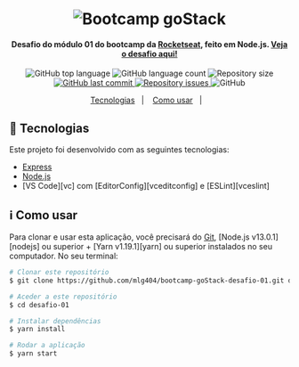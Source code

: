 
<h1 align="center">
    <img alt="Bootcamp goStack" src="https://camo.githubusercontent.com/8c13dc2618dbd7f76d1d574350b98fdee1335ce5/68747470733a2f2f726f636b6574736561742d63646e2e73332d73612d656173742d312e616d617a6f6e6177732e636f6d2f626f6f7463616d702d6865616465722e706e67">
</h1>

<h4 align="center">
  Desafio do módulo 01 do bootcamp da <a href="https://rocketseat.com.br/">Rocketseat</a>, feito em Node.js.
  <a href="https://github.com/Rocketseat/bootcamp-gostack-desafio-01">Veja o desafio aqui!</a>
</h4>
<p align="center">
  <img alt="GitHub top language" src="https://img.shields.io/github/languages/top/mlg404/bootcamp-goStack-desafio-01.svg">
  
  <img alt="GitHub language count" src="https://img.shields.io/github/languages/count/mlg404/bootcamp-goStack-desafio-01.svg">
   
  <img alt="Repository size" src="https://img.shields.io/github/repo-size/mlg404/bootcamp-goStack-desafio-01.svg">
  <a href="https://github.com/mlg404/bootcamp-goStack-desafio-01/commits/master">
    <img alt="GitHub last commit" src="https://img.shields.io/github/last-commit/mlg404/bootcamp-goStack-desafio-01.svg">
  </a>
  
  <a href="https://github.com/mlg404/bootcamp-goStack-desafio-01/issues">
    <img alt="Repository issues" src="https://img.shields.io/github/issues/mlg404/bootcamp-goStack-desafio-01.svg">
  </a>
  
  <img alt="GitHub" src="https://img.shields.io/github/license/mlg404/bootcamp-goStack-desafio-01.svg"> 
</p>

<p align="center">
  <a href="#rocket-tecnologias">Tecnologias</a>&nbsp;&nbsp;&nbsp;|&nbsp;&nbsp;&nbsp;
  <a href="#information_source-como-usar">Como usar</a>&nbsp;&nbsp;&nbsp;|&nbsp;&nbsp;&nbsp;
</p>

## :rocket: Tecnologias

Este projeto foi desenvolvido com as seguintes tecnologias:

-  [Express](https://expressjs.com/)
-  [Node.js](https://nodejs.org/)
-  [VS Code][vc] com [EditorConfig][vceditconfig] e [ESLint][vceslint]
  
## :information_source: Como usar

Para clonar e usar esta aplicação, você precisará do [Git](https://git-scm.com), [Node.js v13.0.1][nodejs] ou superior + [Yarn v1.19.1][yarn] ou superior instalados no seu computador. No seu terminal:

```bash
# Clonar este repositório
$ git clone https://github.com/mlg404/bootcamp-goStack-desafio-01.git desafio-01

# Aceder a este repositório
$ cd desafio-01

# Instalar dependências
$ yarn install

# Rodar a aplicação
$ yarn start
